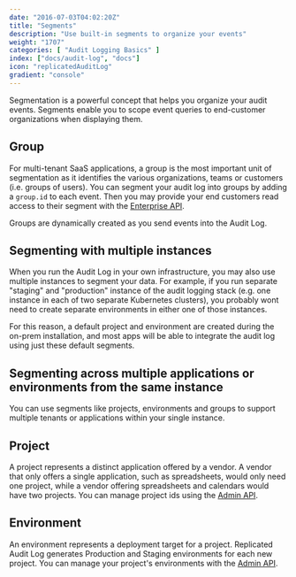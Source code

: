 ```yaml
---
date: "2016-07-03T04:02:20Z"
title: "Segments"
description: "Use built-in segments to organize your events"
weight: "1707"
categories: [ "Audit Logging Basics" ]
index: ["docs/audit-log", "docs"]
icon: "replicatedAuditLog"
gradient: "console"
---
```


Segmentation is a powerful concept that helps you organize your audit events. Segments enable you to scope event queries to end-customer organizations when displaying them.

## Group
For multi-tenant SaaS applications, a group is the most important unit of segmentation as it identifies the various organizations, teams or customers (i.e. groups of users). You can segment your audit log into groups by adding a ```group.id``` to each event. Then you may provide your end customers read access to their segment with the [Enterprise API](/docs/audit-log/apis/enterprise-api/).

Groups are dynamically created as you send events into the Audit Log.


## Segmenting with multiple instances

When you run the Audit Log in your own infrastructure, you may also use multiple instances to segment your data. For example, if you run separate "staging" and "production" instance of the audit logging stack (e.g. one instance in each of two separate Kubernetes clusters), you probably wont need to create separate environments in either one of those instances.

For this reason, a default project and environment are created during the on-prem installation, and most apps will be able to integrate the audit log using just these default segments.

## Segmenting across multiple applications or environments from the same instance

You can use segments like projects, environments and groups to support multiple tenants or applications within your single instance.

## Project
A project represents a distinct application offered by a vendor. A vendor that only offers a single application, such as spreadsheets, would only need one project, while a vendor offering spreadsheets and calendars would have two projects. You can manage project ids using the [Admin API](/docs/audit-log/apis/admin-api/).

## Environment
An environment represents a deployment target for a project. Replicated Audit Log generates Production and Staging environments for each new project. You can manage your project's environments with the [Admin API](/docs/audit-log/apis/admin-api/).
